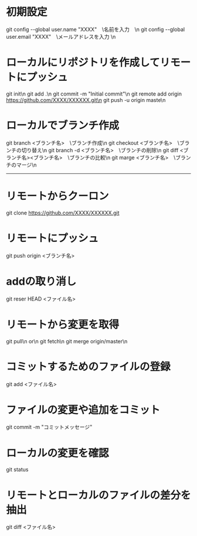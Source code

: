 # 初期設定
git config --global user.name "XXXX"　\\名前を入力　\n
git config --global user.email "XXXX"　\\メールアドレスを入力 \n

# ローカルにリポジトリを作成してリモートにプッシュ
git init\n
git add .\n
git commit -m "Initial commit"\n
git remote add origin https://github.com/XXXX/XXXXXX.git\n
git push -u origin maste\n

# ローカルでブランチ作成
git branch <ブランチ名>　\\ブランチ作成\n
git checkout <ブランチ名>　\\ブランチの切り替え\n
git branch -d <ブランチ名>　\\ブランチの削除\n
git diff <ブランチ名><ブランチ名>　\\ブランチの比較\n
git marge <ブランチ名>　\\ブランチのマージ\n

-----------------------------------------------------

# リモートからクーロン
git clone https://github.com/XXXX/XXXXXX.git

# リモートにプッシュ
git push origin <ブランチ名>

# addの取り消し
git reser HEAD <ファイル名>

# リモートから変更を取得
git pull\n
or\n
git fetch\n
git merge origin/master\n

# コミットするためのファイルの登録
git add <ファイル名>

# ファイルの変更や追加をコミット
git commit -m "コミットメッセージ"

# ローカルの変更を確認
git status

# リモートとローカルのファイルの差分を抽出
git diff <ファイル名>
